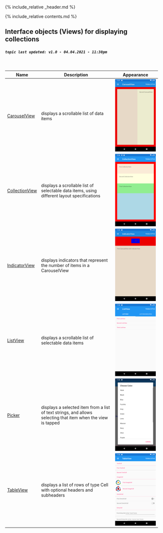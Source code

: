 {% include_relative _header.md %}

{% include_relative contents.md %}

Interface objects (Views) for displaying collections
------
##### `topic last updated: v1.0 - 04.04.2021 - 11:30pm`
<br /> 

| Name                                                  | Description                                                                                                  | Appearance                                                         |
|-------------------------------------------------------|--------------------------------------------------------------------------------------------------------------|--------------------------------------------------------------------|
| [CarouselView](view-if-di-carouselview.md)     | displays a scrollable list of data items                                                                     | <img src="images/views/carouselview-adr-styled.png" width="300">   |
| [CollectionView](view-if-di-collectionview.md) | displays a scrollable list of selectable data items, using different layout specifications                   | <img src="images/views/collectionview-adr-styled.png" width="300"> |
| [IndicatorView](view-if-di-indicatorview.md)   | displays indicators that represent the number of items in a CarouselView                                     | <img src="images/views/indicatorview-adr-styled.png" width="300">  |
| [ListView](view-if-di-listview.md)             | displays a scrollable list of selectable data items                                                          | <img src="images/views/listview-adr-basic.png" width="300">        |
| [Picker](view-if-di-picker.md)                 | displays a selected item from a list of text strings, and allows selecting that item when the view is tapped | <img src="images/views/picker-adr-basic.png" width="300">          |
| [TableView](view-if-di-tableview.md)           | displays a list of rows of type Cell with optional headers and subheaders                                    | <img src="images/views/tableview-adr-basic.png" width="300">       |